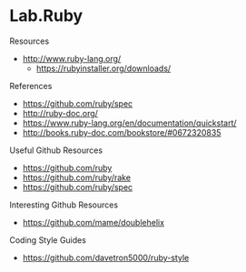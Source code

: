 # Lab.Ruby

Resources
* http://www.ruby-lang.org/
  * https://rubyinstaller.org/downloads/


References
* https://github.com/ruby/spec
* http://ruby-doc.org/
* https://www.ruby-lang.org/en/documentation/quickstart/
* http://books.ruby-doc.com/bookstore/#0672320835


Useful Github Resources
* https://github.com/ruby
* https://github.com/ruby/rake
* https://github.com/ruby/spec

Interesting Github Resources
* https://github.com/mame/doublehelix


Coding Style Guides
* https://github.com/davetron5000/ruby-style


